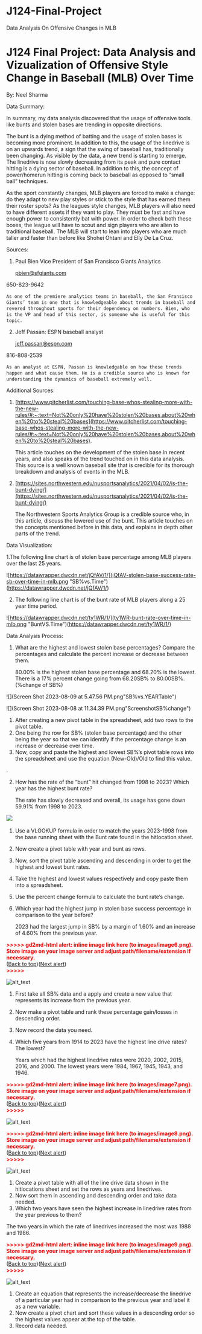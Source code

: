 # J124-Final-Project
Data Analysis On Offensive Changes in MLB

# J124 Final Project: Data Analysis and Vizualization of Offensive Style Change in Baseball (MLB) Over Time

By: Neel Sharma

Data Summary:

In summary, my data analysis discovered that the usage of offensive tools like bunts and stolen bases are trending in opposite directions. 

The bunt is a dying method of batting and the usage of stolen bases is becoming more prominent. In addition to this, the usage of the linedrive is on an upwards trend, a sign that the swing of baseball has, traditionally been changing. As visible by the data, a new trend is starting to emerge. The linedrive is now slowly decreasing from its peak and pure contact hitting is a dying sector of baseball. In addition to this, the concept of power/homerun hitting is coming back to baseball as opposed to “small ball” techniques.

As the sport constantly changes, MLB players are forced to make a change: do they adapt to new play styles or stick to the style that has earned them their roster spots? As the leagues style changes, MLB players will also need to have different assets if they want to play. They must be fast and have enough power to consistently bat with power. In order to check both these boxes, the league will have to scout and sign players who are alien to traditional baseball. The MLB will start to lean into players who are much taller and faster than before like Shohei Ohtani and Elly De La Cruz.

Sources:



1. Paul Bien Vice President of San Fransisco Giants Analytics

     [pbien@sfgiants.com](mailto:pbien@sfgiants.com)


 650-823-9642


    As one of the premiere analytics teams in baseball, the San Fransisco Giants’ team is one that is knowledgeable about trends in baseball and revered throughout sports for their dependency on numbers. Bien, who is the VP and head of this sector, is someone who is useful for this topic.



2. Jeff Passan: ESPN baseball analyst

    [ jeff.passan@espn.com](mailto:jeff.passan@espn.com)


816-808-2539


    As an analyst at ESPN, Passan is knowledgable on how these trends happen and what cause them. He is a credible source who is known for understanding the dynamics of baseball extremely well.

Additional Sources:

	



1. [https://www.pitcherlist.com/touching-base-whos-stealing-more-with-the-new-rules/#:~:text=Not%20only%20have%20stolen%20bases,about%20when%20to%20steal%20bases](https://www.pitcherlist.com/touching-base-whos-stealing-more-with-the-new-rules/#:~:text=Not%20only%20have%20stolen%20bases,about%20when%20to%20steal%20bases).

    This article touches on the development of the stolen base in recent years, and also speaks of the trend touched on in this data analysis. This source is a well known baseball site that is credible for its thorough breakdown and analysis of events in the MLB.

2. [https://sites.northwestern.edu/nusportsanalytics/2021/04/02/is-the-bunt-dying/](https://sites.northwestern.edu/nusportsanalytics/2021/04/02/is-the-bunt-dying/)

    The Northwestern Sports Analytics Group is a credible source who, in this article, discuss the lowered use of the bunt. This article touches on the concepts mentioned before in this data, and explains in depth other parts of the trend.


Data Visualization:

1.The following line chart is of stolen base percentage among MLB players over the last 25 years.


![https://datawrapper.dwcdn.net/jQfAV/1/](jQfAV-stolen-base-success-rate-sb-over-time-in-mlb.png "SB%vs.Time")(https://datawrapper.dwcdn.net/jQfAV/1/)


2. The following line chart is of the bunt rate of MLB players along a 25 year time period.


![https://datawrapper.dwcdn.net/ty1WR/1/](ty1WR-bunt-rate-over-time-in-mlb.png "BuntVS.Time")(https://datawrapper.dwcdn.net/ty1WR/1/)


Data Analysis Process:

	



1. What are the highest and lowest stolen base percentages? Compare the percentages and calculate the percent increase or decrease between them.

    80.00% is the highest stolen base percentage and 68.20% is the lowest. There is a 17% percent change going from 68.20SB% to 80.00SB%. (%change of SB%)


![](Screen Shot 2023-08-09 at 5.47.56 PM.png"SB%vs.YEARTable")


![](Screen Shot 2023-08-08 at 11.34.39 PM.png"ScreenshotSB%change")




1. After creating a new pivot table in the spreadsheet, add two rows to the pivot table. 
2. One being the row for SB% (stolen base percentage) and the other being the year so that we can identify if the percentage change is an increase or decrease over time. 
3. Now, copy and paste the highest and lowest SB%’s pivot table rows into the spreadsheet and use the equation (New-Old)/Old to find this value. 

.



2. How has the rate of the “bunt” hit changed from 1998 to 2023? Which year has the highest bunt rate?

    The rate has slowly decreased and overall, its usage has gone down 59.91% from 1998 to 2023.


![]("")


1. Use a VLOOKUP formula in order to match the years 2023-1998 from the base running sheet with the Bunt rate found in the hitlocation sheet.
2. Now create a pivot table with year and bunt as rows. 
3. Now, sort the pivot table ascending and descending in order to get the highest and lowest bunt rates. 
4. Take the highest and lowest values respectively and copy paste them into a spreadsheet. 
5. Use the percent change formula to calculate the bunt rate’s change.
3. Which year had the highest jump in stolen base success percentage in comparison to the year before?

	2023 had the largest jump in SB% by a margin of 1.60% and an increase of 4.60% from the previous year.



<p id="gdcalert6" ><span style="color: red; font-weight: bold">>>>>>  gd2md-html alert: inline image link here (to images/image6.png). Store image on your image server and adjust path/filename/extension if necessary. </span><br>(<a href="#">Back to top</a>)(<a href="#gdcalert7">Next alert</a>)<br><span style="color: red; font-weight: bold">>>>>> </span></p>


![alt_text](images/image6.png "image_tooltip")




1. First take all SB% data and a apply and create a new value that represents its increase from the previous year. 
2. Now make a pivot table and rank these percentage gain/losses in descending order. 
3. Now record the data you need.
4. Which five years from 1914 to 2023 have the highest line drive rates? The lowest? 

    Years which had the highest linedrive rates were 2020, 2002, 2015, 2016, and 2000. The lowest years were 1984, 1967, 1945, 1943, and 1946.




<p id="gdcalert7" ><span style="color: red; font-weight: bold">>>>>>  gd2md-html alert: inline image link here (to images/image7.png). Store image on your image server and adjust path/filename/extension if necessary. </span><br>(<a href="#">Back to top</a>)(<a href="#gdcalert8">Next alert</a>)<br><span style="color: red; font-weight: bold">>>>>> </span></p>


![alt_text](images/image7.png "image_tooltip")


<p id="gdcalert8" ><span style="color: red; font-weight: bold">>>>>>  gd2md-html alert: inline image link here (to images/image8.png). Store image on your image server and adjust path/filename/extension if necessary. </span><br>(<a href="#">Back to top</a>)(<a href="#gdcalert9">Next alert</a>)<br><span style="color: red; font-weight: bold">>>>>> </span></p>


![alt_text](images/image8.png "image_tooltip")




1. Create a pivot table with all of the line drive data shown in the hitlocations sheet and set the rows as years and linedrives.
2. Now sort them in ascending and descending order and take data needed.
5. Which two years have seen the highest increase in linedrive rates from the year previous to them?

The two years in which the rate of linedrives increased the most was 1988 and 1986.

	



<p id="gdcalert9" ><span style="color: red; font-weight: bold">>>>>>  gd2md-html alert: inline image link here (to images/image9.png). Store image on your image server and adjust path/filename/extension if necessary. </span><br>(<a href="#">Back to top</a>)(<a href="#gdcalert10">Next alert</a>)<br><span style="color: red; font-weight: bold">>>>>> </span></p>


![alt_text](images/image9.png "image_tooltip")




1. Create an equation that represents the increase/decrease the linedrive of a particular year had in comparison to the previous year and label it as a new variable.
2. Now create a pivot chart and sort these values in a descending order so the highest values appear at the top of the table.
3. Record data needed.
